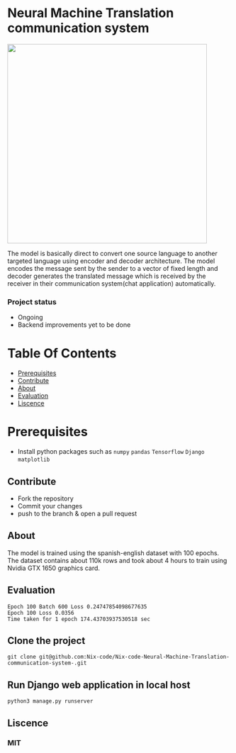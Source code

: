 <h1 style="border: 0;"> Neural Machine Translation communication system </h1>


<img src="https://raw.githubusercontent.com/Nix-code/Nix-code-Neural-Machine-Translation-communication-system-/main/src/nmt_chat/assets/static/images/nmt-chat.gif" height="450">

The model is basically direct to convert one source language to another targeted language using encoder and decoder architecture. The model encodes the message sent by the sender to a vector of fixed length and decoder generates the translated message which is received by the receiver in their communication system(chat application) automatically.

### Project status
- Ongoing 
- Backend improvements yet to be done

# Table Of Contents

-   [Prerequisites](#prerequisites)
-   [Contribute](#Contribute)
-   [About](#About)
-   [Evaluation](#Evaluation)
-   [Liscence](#Liscence)



# Prerequisites

-   Install python packages such as `numpy` `pandas` `Tensorflow` `Django` `matplotlib`


## Contribute


-   Fork the repository
-   Commit your changes
-   push to the branch & open a pull request

## About
The model is trained using the spanish-english dataset with 100 epochs. The dataset contains about 110k rows and took about 4 hours to train using Nvidia GTX 1650 graphics card.

## Evaluation
```
Epoch 100 Batch 600 Loss 0.24747854098677635
Epoch 100 Loss 0.0356
Time taken for 1 epoch 174.43703937530518 sec
```

## Clone the project

```
git clone git@github.com:Nix-code/Nix-code-Neural-Machine-Translation-communication-system-.git
```

## Run Django web application in local host
```
python3 manage.py runserver
```

## Liscence
### MIT
